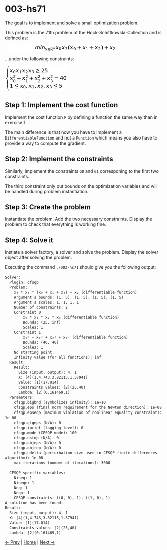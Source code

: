 003-hs71
========

The goal is to implement and solve a small optimization problem.

This problem is the 71th problem of the Hock-Schittkowski-Collection
and is defined as:

![Optimization Problem](doc/min.png)

...under the following constraints:

![Optimization Problem](doc/constraints.png)

Step 1: Implement the cost function
-----------------------------------

Implement the cost function `F` by defining a function the same way than
in exercise 1.

The main difference is that now you have to implement a
`DifferentiableFunction` and not a `Function` which means you also
have to provide a way to compute the gradient.


Step 2: Implement the constraints
---------------------------------

Similarly, implement the constraints `G0` and `G1` corresponing to the
first two constraints.

The third constraint only put bounds on the optimization variables and
will be handled during problem instantiation.


Step 3: Create the problem
--------------------------

Instantiate the problem. Add the two necessary constraints. Display
the problem to check that everything is working fine.


Step 4: Solve it
----------------

Instiate a solver factory, a solver and solve the problem. Display the
solver object after solving the problem.


Executing the command `./003-hs71` should give you the following
output:


    Solver:
      Plugin: cfsqp
      Problem:
        x₀ * x₃ * (x₀ + x₁ + x₂) + x₂ (differentiable function)
        Argument's bounds: (1, 5), (1, 5), (1, 5), (1, 5)
        Argument's scales: 1, 1, 1, 1
        Number of constraints: 2
        Constraint 0
            x₀ * x₁ * x₂ * x₃ (differentiable function)
            Bounds: (25, inf)
            Scales: 1
        Constraint 1
            x₀² + x₁² + x₂² + x₃² (differentiable function)
            Bounds: (40, 40)
            Scales: 1
        No starting point.
        Infinity value (for all functions): inf
      Result:
        Result:
          Size (input, output): 4, 1
          X: [4](1,4.743,3.82115,1.37941)
          Value: [1](17.014)
          Constraints values: [2](25,40)
          Lambda: [2](0.161469,1)
      Parameters:
        cfsqp.bigbnd (symbolizes infinity): 1e+10
        cfsqp.eps (final norm requirement for the Newton direction): 1e-08
        cfsqp.epseqn (maximum violation of nonlinear equality constraint): 1e-08
        cfsqp.gLgeps (N/A): 0
        cfsqp.iprint (logging level): 0
        cfsqp.mode (CFSQP mode): 100
        cfsqp.nstop (N/A): 0
        cfsqp.objeps (N/A): 0
        cfsqp.objrep (N/A): 0
        cfsqp.udelta (perturbation size used in CFSQP finite differences algorithm): 1e-08
        max-iterations (number of iterations): 3000

      CFSQP specific variables:
        Nineq: 1
        Nineqn: 1
        Neq: 1
        Neqn: 1
        CFSQP constraints: ((0, 0), 1), ((1, 0), 1)
    A solution has been found:
    Result:
      Size (input, output): 4, 1
      X: [4](1,4.743,3.82115,1.37941)
      Value: [1](17.014)
      Constraints values: [2](25,40)
      Lambda: [2](0.161469,1)



[← Prev][ex2] | [Home][main] | [Next →][ex4]

 [main]: https://github.com/roboptim/roboptim-tutorial/
 [ex2]: https://github.com/roboptim/roboptim-tutorial/tree/master/src/002-filter
 [ex4]: https://github.com/roboptim/roboptim-tutorial/tree/master/src/004-bspline
